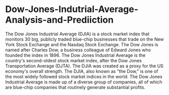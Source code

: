 # Dow-Jones-Indutrial-Average-Analysis-and-Prediiction
The Dow Jones Industrial Average (DJIA) is a stock market index that monitors 30 big, publicly traded blue-chip businesses that trade on the New York Stock Exchange and the Nasdaq Stock Exchange. The Dow Jones is named after Charles Dow, a business colleague of Edward Jones who founded the index in 1896. The Dow Jones Industrial Average is the country's second-oldest stock market index, after the Dow Jones Transportation Average (DJTA). The DJIA was created as a proxy for the US economy's overall strength. The DJIA, also known as "the Dow," is one of the most widely followed stock market indices in the world. The Dow Jones Industrial Average is made up of a diverse group of companies, all of which are blue-chip companies that routinely generate substantial profits.
